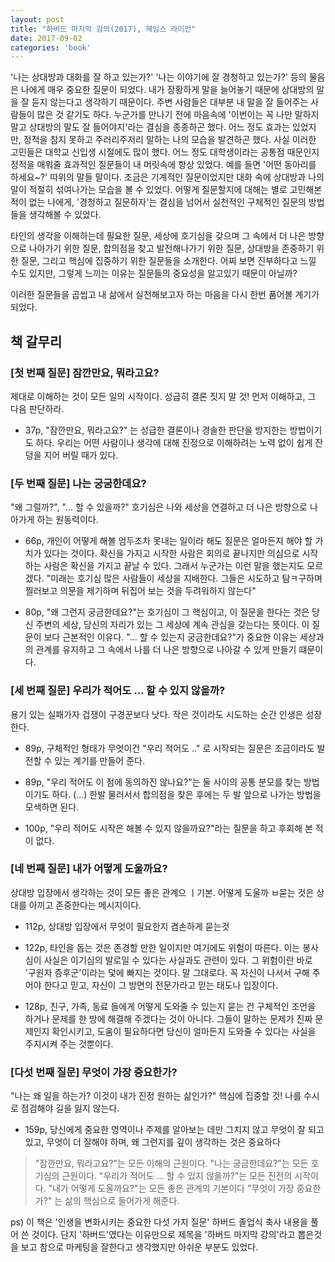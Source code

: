 ```yaml
---
layout: post
title: "하버드 마지막 강의(2017), 제임스 라이언"
date: 2017-09-02
categories: 'book'
---
```


'나는 상대방과 대화를 잘 하고 있는가?' '나는 이야기에 잘 경청하고 있는가?' 등의 물음은 나에게 매우 중요한 질문이 되었다. 내가 장황하게 말을 늘어놓기 때문에 상대방의 말을 잘 듣지 않는다고 생각하기 때문이다. 주변 사람들은 대부분 내 말을 잘 들어주는 사람들이 많은 것 같기도 하다. 누군가를 만나기 전에 마음속에 '이번이는 꼭 나만 말하지 말고 상대방의 말도 잘 들어야지'라는 결심을 종종하곤 했다. 어느 정도 효과는 있었지만, 정적을 참지 못하고 주러리주저리 말하는 나의 모습을 발견하곤 했다. 사실 이러한 고민들은 대학교 신입생 시절에도 많이 했다. 어느 정도 대학생이라는 공통점 때문인지 정적을 매워줄 효과적인 질문들이 내 머릿속에 항상 있었다. 예를 들면 '어떤 동아리를 하세요~?' 따위의 말들 말이다. 조금은 기계적인 질문이었지만 대화 속에 상대방과 나의 말이 적절히 섞여나가는 모습을 볼 수 있었다. 어떻게 질문할지에 대해는 별로 고민해본 적이 없는 나에게, '경청하고 질문하자'는 결심을 넘어서 실천적인 구체적인 질문의 방법들을 생각해볼 수 있었다.

타인의 생각을 이해하는데 필요한 질문, 세상에 호기심을 갖으며 그 속에서 더 나은 방향으로 나아가기 위한 질문, 합의점을 찾고 발전해나가기 위한 질문, 상대방을 존중하기 위한 질문, 그리고 핵심에 집중하기 위한 질문들을 소개한다. 어찌 보면 진부하다고 느낄 수도 있지만, 그렇게 느끼는 이유는 질문들의 중요성을 알고있기 때문이 아닐까?

이러한 질문들을 곱씹고 내 삶에서 실천해보고자 하는 마음을 다시 한번 품어볼 계기가 되었다.

## 책 갈무리

### [첫 번째 질문] 잠깐만요, 뭐라고요? 

제대로 이해하는 것이 모든 일의 시작이다. 성급히 결론 짓지 말 것! 먼저 이해하고, 그 다음 판단하라.

- 37p, "잠깐만요, 뭐라고요?" 는 성급한 결론이나 경솔한 판단을 방지한는 방법이기도 하다. 우리는 어떤 사람이나 생각에 대해 진정으로 이해하려는 노력 없이 쉽게 잔덩을 지어 버릴 때가 있다.

### [두 번째 질문] 나는 궁굼한데요?

 "왜 그럴까?", "... 할 수 있을까?" 호기심은 나와 세상을 연결하고 더 나은 방향으로 나아가게 하는 원동력이다.

- 66p, 개인이 어떻게 해볼 엄두조차 못내는 일이라 해도 질문은 얼마든지 해야 할 가치가 있다는 것이다. 확신을 가지고 시작한 사람은 회의로 끝나지만 의심으로 시작하는 사람은 확신을 가지고 끝날 수 있다. 그래서 누군가는 이런 말을 했는지도 모르겠다. "미래는 호기심 많은 사람들이 세상을 지배한다. 그들은 시도하고 탐ㅋ구하며 찔러보고 의문을 제기하며 뒤집어 보는 것을 두려워하지 않는다"

- 80p, "왜 그런지 궁금한데요?"는 호기심이 그 핵심이고, 이 질문을 한다는 것은 당신 주변의 세상, 당신의 자리가 있는 그 세상에 계속 관심을 갖는다는 뜻이다. 이 질문이 보다 근본적인 이유다. "... 할 수 있는지 궁금한데요?"가 중요한 이유는 세상과의 관계를 유지하고 그 속에서 나를 더 나은 방향으로 나아갈 수 있게 만들기 떄문이다.

### [세 번째 질문] 우리가 적어도 ... 할 수 있지 않을까?

용기 있는 실패가자 겁쟁이 구경꾼보다 낫다. 작은 것이라도 시도하는 순간 인생은 성장한다.

- 89p, 구체적인 형태가 무엇이건 "우리 적어도 .." 로 시작되는 질문은 조금이라도 발전할 수 있는 계기를 만들어 준다.

- 89p, "우리 적어도 이 점에 동의하진 않나요?"는 둘 사이의 공통 분모를 찾는 방법이기도 하다. (...) 한발 물러서서 합의점을 찾은 후에는 두 발 앞으로 나가는 방법을 모색하면 된다.

- 100p, "우리 적어도 시작은 해볼 수 있지 않을까요?"라는 질문을 하고 후회해 본 적이 없다.

### [네 번째 질문] 내가 어떻게 도울까요?

상대방 입장에서 생각하는 것이 모든 좋은 관계으 ㅣ기본. 어떻게 도울까 ㅂ묻는 것은 상대를 아끼고 존중한다는 메시지이다.

- 112p, 상대방 입장에서 무엇이 필요한지 겸손하게 묻는것

- 122p, 타인을 돕는 것은 존경할 만한 일이지만 여기에도 위험이 따른다. 이는 봉사심이 사실은 이기심의 발로일 수 있다는 사실과도 관련이 있다. 그 위험이란 바로 '구원자 증후군'이라는 덫에 빠지는 것이다. 말 그대로다. 꼭 자신이 나서서 구해 주어야 한다고 믿고, 자신이 그 방면의 전문가라고 믿는 태도나 입장이다.

- 128p, 친구, 가족, 동료 들에게 어떻게 도와줄 수 있는지 묻는 건 구체적인 조언을 하거나 문제를 한 방에 해결해 주겠다는 것이 아니다. 그들이 말하는 문제가 진짜 문제인지 확인시키고, 도움이 필요하다면 당신이 얼마든지 도와줄 수 있다는 사실을 주지시켜 주는 것뿐이다.

### [다섯 번째 질문] 무엇이 가장 중요한가?

"나는 왜 일을 하는가? 이것이 내가 진정 원하는 삶인가?" 핵심에 집중할 것! 나를 수시로 점검해야 길을 잃지 않는다.

- 159p, 당신에게 중요한 영역이나 주제를 알아보는 데만 그치지 않고 무엇이 잘 되고 있고, 무엇이 더 잘해야 하며, 왜 그런지를 깊이 생각하는 것은 중요하다

> "잠깐만요, 뭐라고요?"는 모든 이해의 근원이다.
> "나는 궁금한데요?"는 모든 호기심의 근원이다.
> "우리가 적어도 ... 할 수 있지 않을까?"는 모든 진전의 시작이다.
> "내가 어떻게 도울까요?"는 모든 좋은 관계의 기본이다
> "무엇이 가장 중요한가?" 는 삶의 핵심으로 들어가게 해준다.


ps) 이 책은 '인생을 변화시키는 중요한 다섯 가지 질문' 하버드 졸업식 축사 내용을 풀어 쓴 것이다. 단지 '하버드'였다는 이유만으로 제목을 '하버드 마지막 강의'라고 뽑은것을 보고 참으로 마케팅을 잘한다고 생각했지만 아쉬운 부분도 있었다.


